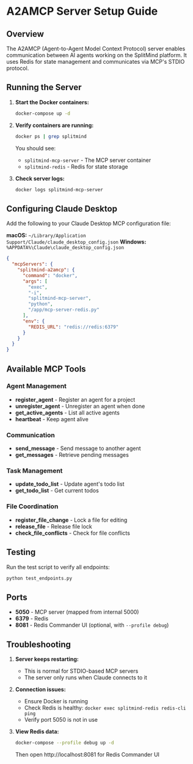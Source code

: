 # A2AMCP Server Setup Guide

## Overview
The A2AMCP (Agent-to-Agent Model Context Protocol) server enables communication between AI agents working on the SplitMind platform. It uses Redis for state management and communicates via MCP's STDIO protocol.

## Running the Server

1. **Start the Docker containers:**
   ```bash
   docker-compose up -d
   ```

2. **Verify containers are running:**
   ```bash
   docker ps | grep splitmind
   ```

   You should see:
   - `splitmind-mcp-server` - The MCP server container
   - `splitmind-redis` - Redis for state storage

3. **Check server logs:**
   ```bash
   docker logs splitmind-mcp-server
   ```

## Configuring Claude Desktop

Add the following to your Claude Desktop MCP configuration file:

**macOS:** `~/Library/Application Support/Claude/claude_desktop_config.json`
**Windows:** `%APPDATA%\Claude\claude_desktop_config.json`

```json
{
  "mcpServers": {
    "splitmind-a2amcp": {
      "command": "docker",
      "args": [
        "exec",
        "-i",
        "splitmind-mcp-server",
        "python",
        "/app/mcp-server-redis.py"
      ],
      "env": {
        "REDIS_URL": "redis://redis:6379"
      }
    }
  }
}
```

## Available MCP Tools

### Agent Management
- **register_agent** - Register an agent for a project
- **unregister_agent** - Unregister an agent when done
- **get_active_agents** - List all active agents
- **heartbeat** - Keep agent alive

### Communication
- **send_message** - Send message to another agent
- **get_messages** - Retrieve pending messages

### Task Management
- **update_todo_list** - Update agent's todo list
- **get_todo_list** - Get current todos

### File Coordination
- **register_file_change** - Lock a file for editing
- **release_file** - Release file lock
- **check_file_conflicts** - Check for file conflicts

## Testing

Run the test script to verify all endpoints:
```bash
python test_endpoints.py
```

## Ports
- **5050** - MCP server (mapped from internal 5000)
- **6379** - Redis
- **8081** - Redis Commander UI (optional, with `--profile debug`)

## Troubleshooting

1. **Server keeps restarting:**
   - This is normal for STDIO-based MCP servers
   - The server only runs when Claude connects to it

2. **Connection issues:**
   - Ensure Docker is running
   - Check Redis is healthy: `docker exec splitmind-redis redis-cli ping`
   - Verify port 5050 is not in use

3. **View Redis data:**
   ```bash
   docker-compose --profile debug up -d
   ```
   Then open http://localhost:8081 for Redis Commander UI
